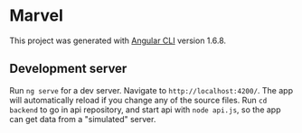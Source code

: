 # Marvel

This project was generated with [Angular CLI](https://github.com/angular/angular-cli) version 1.6.8.

## Development server

Run `ng serve` for a dev server. Navigate to `http://localhost:4200/`. The app will automatically reload if you change any of the source files.
Run `cd backend` to go in api repository, and start api with `node api.js`, so the app can get data from a "simulated" server.
